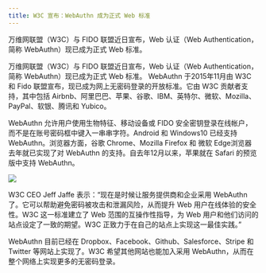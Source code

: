 ```yaml
---
title: W3C 宣布：WebAuthn 成为正式 Web 标准
---
```

万维网联盟（W3C）与 FIDO 联盟近日宣布，Web 认证（Web Authentication，简称 WebAuthn）现已成为正式 Web 标准。
<!-- more -->
万维网联盟（W3C）与 FIDO 联盟近日宣布，Web 认证（Web Authentication，简称 WebAuthn）现已成为正式 Web 标准。 WebAuthn 于2015年11月由 W3C 和 Fido 联盟宣布，现已成为网上无密码登录的开放标准。它由 W3C 贡献者支持，其中包括 Airbnb、阿里巴巴、苹果、谷歌、IBM、英特尔、微软、Mozilla、PayPal、软银、腾讯和 Yubico。

WebAuthn 允许用户使用生物特征、移动设备或 FIDO 安全密钥登录在线帐户，而不是在账号密码框中键入一串串字符。Android 和 Windows10 已经支持 WebAuthn。浏览器方面，谷歌 Chrome、Mozilla Firefox 和 微软 Edge浏览器去年就已实现了对 WebAuthn 的支持。自去年12月以来，苹果就在 Safari 的预览版中支持 WebAuthn。

![](http://img.staryu.cn/20190808-WebAuthn.jpg)

W3C CEO Jeff Jaffe 表示：“现在是时候让服务提供商和企业采用 WebAuthn 了。它可以帮助避免密码被攻击和泄漏风险，从而提升 Web 用户在线体验的安全性。W3C 这一标准建立了 Web 范围的互操作性指导，为 Web 用户和他们访问的站点设定了一致的期望。W3C 正致力于在自己的站点上实现这一最佳实践。”

WebAuthn 目前已经在 Dropbox、Facebook、Github、Salesforce、Stripe 和 Twitter 等网站上实现了。W3C 希望其他网站也能加入采用 WebAuthn，从而在整个网络上实现更多的无密码登录。

